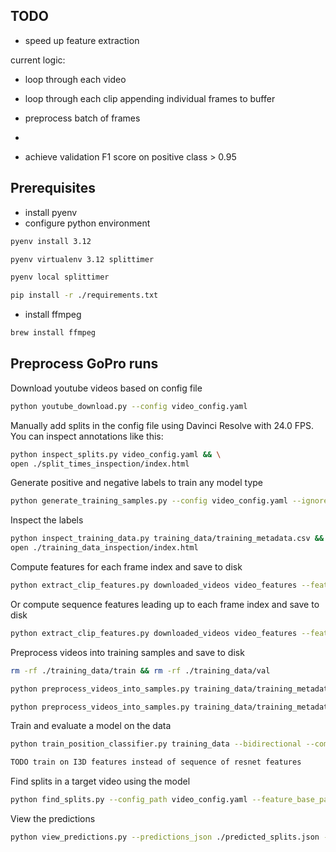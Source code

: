 ## TODO

- speed up feature extraction

current logic: 
- loop through each video
- loop through each clip appending individual frames to buffer
- preprocess batch of frames
-  

- achieve validation F1 score on positive class > 0.95

## Prerequisites

- install pyenv
- configure python environment

```bash
pyenv install 3.12

pyenv virtualenv 3.12 splittimer

pyenv local splittimer

pip install -r ./requirements.txt
```

- install ffmpeg

```bash
brew install ffmpeg
```

## Preprocess GoPro runs

Download youtube videos based on config file

```bash
python youtube_download.py --config video_config.yaml
```

Manually add splits in the config file using Davinci Resolve with 24.0 FPS. You can inspect annotations like this:

```bash
python inspect_splits.py video_config.yaml && \
open ./split_times_inspection/index.html
```

Generate positive and negative labels to train any model type

```bash
python generate_training_samples.py --config video_config.yaml --ignore_first_split --max_negatives_per_positive 1 --num_augmented_positives_per_segment 50 --log-level DEBUG
```

Inspect the labels

```bash
python inspect_training_data.py training_data/training_metadata.csv && \
open ./training_data_inspection/index.html
```

Compute features for each frame index and save to disk

```bash
python extract_clip_features.py downloaded_videos video_features --feature-extraction-batch-size=5 --clip-length=50 --feature-types individual --log-level DEBUG
```

Or compute sequence features leading up to each frame index and save to disk

```bash
python extract_clip_features.py downloaded_videos video_features --feature-extraction-batch-size=5 --clip-length=50 --sequence-length=50 --feature-types sequence --log-level DEBUG
```

Preprocess videos into training samples and save to disk

```bash
rm -rf ./training_data/train && rm -rf ./training_data/val
```


```bash
python preprocess_videos_into_samples.py training_data/training_metadata.csv video_features training_data --F=50 --batch_size=32 --log-level DEBUG --feature_type individual
```

```bash
python preprocess_videos_into_samples.py training_data/training_metadata.csv video_features training_data --F=50 --batch_size=32 --log-level DEBUG --feature_type sequence --sequence_length 50
```

Train and evaluate a model on the data

```bash
python train_position_classifier.py training_data --bidirectional --compress_sizes 1024,512 --hidden_size 256 --post_lstm_sizes 256,128 --learning_rate 0.0001 --dropout 0.0 --eval_interval 1 --checkpoint_interval 1
```

```bash
TODO train on I3D features instead of sequence of resnet features
```

Find splits in a target video using the model

```bash
python find_splits.py --config_path video_config.yaml --feature_base_path ./video_features --trackId loudenvielle_2025 --sourceRiderId amaury_pierron --targetRiderId vali_holl --checkpoint_path artifacts/experiment_20250607_071920/checkpoints/checkpoint_epoch_1.pth --frame_rate=25.0
```

View the predictions
```bash
python view_predictions.py --predictions_json ./predicted_splits.json --trackId loudenvielle_2025 --sourceRiderId amaury_pierron --targetRiderId vali_holl
```